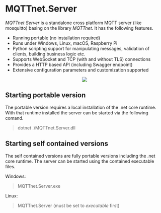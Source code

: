 # MQTTnet.Server

_MQTTnet Server_ is a standalone cross platform MQTT server (like mosquitto) basing on the library _MQTTnet_. It has the following features.

* Running portable (no installation required)
* Runs under Windows, Linux, macOS, Raspberry Pi
* Python scripting support for manipulating messages, validation of clients, building business logic etc.
* Supports WebSocket and TCP (with and without TLS) connections
* Provides a HTTP based API (including Swagger endpoint)
* Extensive configuration parameters and customization supported

<p align="center">
<img src="https://github.com/chkr1011/MQTTnet.Server/blob/main/Images/Screenshot1.png?raw=true">
</p>

## Starting portable version
The portable version requires a local installation of the .net core runtime. With that runtime installed the server can be started via the following comand.

> dotnet .\MQTTnet.Server.dll

## Starting self contained versions
The self contained versions are fully portable versions including the .net core runtime. The server can be started using the contained executable files.

Windows:    
> MQTTnet.Server.exe
> 
Linux:		
> MQTTnet.Server (must be set to _executable_ first)
